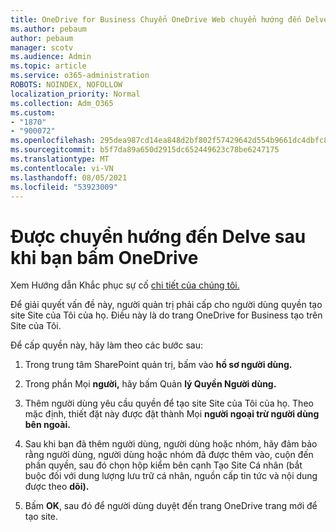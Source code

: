 ```yaml
---
title: OneDrive for Business Chuyển OneDrive Web chuyển hướng đến Delve
ms.author: pebaum
author: pebaum
manager: scotv
ms.audience: Admin
ms.topic: article
ms.service: o365-administration
ROBOTS: NOINDEX, NOFOLLOW
localization_priority: Normal
ms.collection: Adm_O365
ms.custom:
- "1870"
- "900072"
ms.openlocfilehash: 295dea987cd14ea848d2bf802f57429642d554b9661dc4dbfc805a447b7d0ede
ms.sourcegitcommit: b5f7da89a650d2915dc652449623c78be6247175
ms.translationtype: MT
ms.contentlocale: vi-VN
ms.lasthandoff: 08/05/2021
ms.locfileid: "53923009"
---
```

# <a name="redirected-to-delve-after-you-click-onedrive"></a>Được chuyển hướng đến Delve sau khi bạn bấm OneDrive

Xem Hướng dẫn Khắc phục sự cố [chi tiết của chúng tôi.](https://docs.microsoft.com/sharepoint/support/sites/troubleshooting-guide-for-sites-stopped-at-provisioning)

Để giải quyết vấn đề này, người quản trị phải cấp cho người dùng quyền tạo site Site của Tôi của họ. Điều này là do trang OneDrive for Business tạo trên Site của Tôi.

Để cấp quyền này, hãy làm theo các bước sau:

1. Trong trung tâm SharePoint quản trị, bấm vào **hồ sơ người dùng.**

2. Trong phần Mọi **người,** hãy bấm Quản **lý Quyền Người dùng.**

3. Thêm người dùng yêu cầu quyền để tạo site Site của Tôi của họ. Theo mặc định, thiết đặt này được đặt thành Mọi **người ngoại trừ người dùng bên ngoài.**

4. Sau khi bạn đã thêm người dùng, người dùng hoặc nhóm, hãy đảm bảo  rằng người dùng, người dùng hoặc nhóm đã được thêm vào, cuộn đến phần quyền, sau đó chọn hộp kiểm bên cạnh Tạo Site Cá nhân (bắt buộc đối với dung lượng lưu trữ cá nhân, nguồn cấp tin tức và nội dung được theo **dõi).**

5. Bấm **OK**, sau đó để người dùng duyệt đến trang OneDrive trang mới để tạo site.
